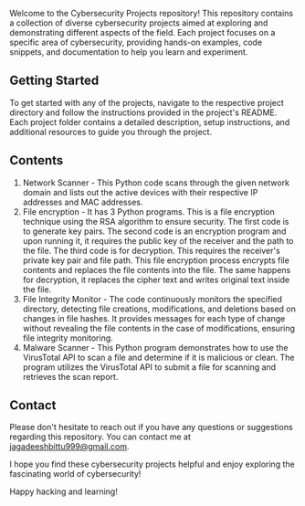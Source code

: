 Welcome to the Cybersecurity Projects repository! This repository contains a collection of diverse cybersecurity projects aimed at exploring and demonstrating different aspects of the field. Each project focuses on a specific area of cybersecurity, providing hands-on examples, code snippets, and documentation to help you learn and experiment.
## Getting Started

To get started with any of the projects, navigate to the respective project directory and follow the instructions provided in the project's README. Each project folder contains a detailed description, setup instructions, and additional resources to guide you through the project.

## Contents
1. Network Scanner  -  This Python code scans through the given network domain and lists out the active devices with their respective IP addresses and MAC addresses.
2. File encryption  -  It has 3 Python programs. This is a file encryption technique using the RSA algorithm to ensure security. The first code is to generate key pairs. The second code is an encryption program and upon running it, it requires the public key of the receiver and the path to the file. The third code is for decryption. This requires the receiver's private key pair and file path. This file encryption process encrypts file contents and replaces the file contents into the file. The same happens for decryption, it replaces the cipher text and writes original text inside the file.
3. File Integrity Monitor  -  The code continuously monitors the specified directory, detecting file creations, modifications, and deletions based on changes in file hashes. It provides messages for each type of change without revealing the file contents in the case of modifications, ensuring file integrity monitoring.
4. Malware Scanner  -  This Python program demonstrates how to use the VirusTotal API to scan a file and determine if it is malicious or clean. The program utilizes the VirusTotal API to submit a file for scanning and retrieves the scan report.
## Contact

Please don't hesitate to reach out if you have any questions or suggestions regarding this repository. You can contact me at jagadeeshbittu999@gmail.com.

I hope you find these cybersecurity projects helpful and enjoy exploring the fascinating world of cybersecurity!

Happy hacking and learning!
